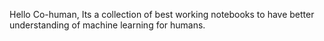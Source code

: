 Hello Co-human,
   Its a collection of best working notebooks to have better understanding of machine learning for humans. 
